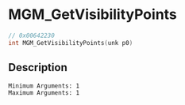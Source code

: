 # MGM_GetVisibilityPoints
```c
// 0x00642230
int MGM_GetVisibilityPoints(unk p0)
```
## Description
```
Minimum Arguments: 1
Maximum Arguments: 1
```
